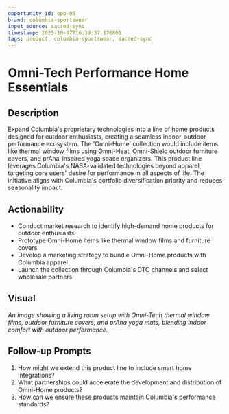 ```yaml
---
opportunity_id: opp-05
brand: columbia-sportswear
input_source: sacred-sync
timestamp: 2025-10-07T16:39:37.176801
tags: product, columbia-sportswear, sacred-sync
---
```


# Omni-Tech Performance Home Essentials

## Description

Expand Columbia's proprietary technologies into a line of home products designed for outdoor enthusiasts, creating a seamless indoor-outdoor performance ecosystem. The 'Omni-Home' collection would include items like thermal window films using Omni-Heat, Omni-Shield outdoor furniture covers, and prAna-inspired yoga space organizers. This product line leverages Columbia's NASA-validated technologies beyond apparel, targeting core users' desire for performance in all aspects of life. The initiative aligns with Columbia's portfolio diversification priority and reduces seasonality impact.

## Actionability

- Conduct market research to identify high-demand home products for outdoor enthusiasts
- Prototype Omni-Home items like thermal window films and furniture covers
- Develop a marketing strategy to bundle Omni-Home products with Columbia apparel
- Launch the collection through Columbia's DTC channels and select wholesale partners

## Visual

*An image showing a living room setup with Omni-Tech thermal window films, outdoor furniture covers, and prAna yoga mats, blending indoor comfort with outdoor performance.*

## Follow-up Prompts

1. How might we extend this product line to include smart home integrations?
2. What partnerships could accelerate the development and distribution of Omni-Home products?
3. How can we ensure these products maintain Columbia's performance standards?
